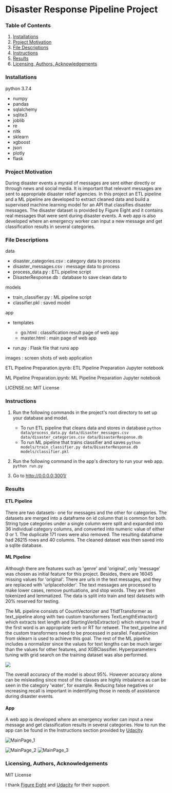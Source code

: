 # Disaster Response Pipeline Project


### Table of Contents
1. [Installations](#installations)
2. [Project Motivation](#project_motivation)
3. [File Descriptions](#file_descriptions)
4. [Instructions](#instructions)
5. [Results](#results)
6. [Licensing, Authors, Acknowledgements](#licensing)

### Installations<a name="installations"></a>
python 3.7.4
* numpy
* pandas
* sqlalchemy
* sqlite3
* joblib
* re
* nltk
* sklearn
* xgboost
* json
* plotly
* flask

### Project Motivation<a name="project_motivation"></a>

During disaster events a myraid of messages are sent either directly or through news and social media. 
It is important that relevant messages are sent to appropriate disaster relief agencies. 
In this project an ETL pipeline and a ML pipeline are developed to extract cleaned data and build a supervised machine learning model for an API that classifies disaster messages. 
The disaster dataset is provided by Figure Eight and it contains real messages that were sent during disaster events. 
A web app is also developed where an emergency worker can input a new message and get classification results in several categories.

### File Descriptions<a name="file_descriptions"></a>
data
* disaster_categories.csv : category data to process
* disaster_messages.csv : message data to process
* process_data.py : ETL pipeline script
* DisasterResponse.db : database to save clean data to

models
* train_classifier.py : ML pipeline script
* classifier.pkl : saved model 


app
* templates
  * go.html : classification result page of web app
  * master.html : main page of web app
  
* run.py : Flask file that runs app

images : screen shots of web application

ETL Pipeline Preparation.ipynb: ETL Pipeline Preparation Jupyter notebook

ML Pipeline Preparation.ipynb: ML Pipeline Preparation Jupyter notebook


LICENSE.txt: MIT License

### Instructions<a name="instructions"></a>
1. Run the following commands in the project's root directory to set up your database and model.

    - To run ETL pipeline that cleans data and stores in database
        `python data/process_data.py data/disaster_messages.csv data/disaster_categories.csv data/DisasterResponse.db`
    - To run ML pipeline that trains classifier and saves
        `python models/train_classifier.py data/DisasterResponse.db models/classifier.pkl`

2. Run the following command in the app's directory to run your web app.
    `python run.py`

3. Go to http://0.0.0.0:3001/

### Results<a name="resluts"></a>
#### ETL Pipeline


There are two datasets- one for messages and the other for categories. 
The datasets are merged into a dataframe on id column that is common for both. 
String type categories under a single column were split and expanded into 36 individual category columns, and converted into numeric value of either 0 or 1. 
The duplicate 171 rows were also removed. 
The resulting dataframe had 26215 rows and 40 columns.
The cleaned dataset was then saved into a sqlite database. 

#### ML Pipeline

Although there are features such as 'genre' and 'original', only 'message' was chosen as initial feature for this project.
Besides, there are 16045 missing values for 'original'. 
There are urls in the text messages, and they are replaced with 'urlplaceholder'. 
The text messages are processed to make lower cases, remove puntuations, and stop words. 
They are then tokenized and lemmatized. 
The data is split into train and test datasets with 20% reserved for testing.

The ML pipeline consists of CountVectorizer and TfidfTransformer as text_pipeline along with two custom transformers 
TextLengthExtractor() which extracts text length and StartingVerbExtractor() which returns true if the first word is an appropriate verb or RT for retweet.
The text_pipeline and the custom transformers need to be processed in parallel. FeatureUnion from sklearn is used to achieve this goal. 
The rest of the ML pipeline includes a normalizer since the values for text lengths can be much larger than the values for other features,  and  XGBClassifier. 
Hyperparameters tuning with grid search on the training dataset was also performed.

![](/images/Screen%20Shot%202020-05-12%20at%204.40.51%20PM.png)

The overall accuracy of the model is about 95%. 
However accuracy alone can be misleading since most of the classes are highly imbalance as can be seen in the category 'water', for example. 
Reducing false negatives or increasing recall is important in indentifying those in needs of assistance during disaster events.

#### App
A web app is developed where an emergency worker can input a new message and get classification results in several categories.
How to run the app can be found in the Instructions section provided by [Udacity](https://www.udacity.com).


![MainPage_1](/images/Screen%20Shot%202020-05-10%20at%201.29.38%20PM.png)

![MainPage_2](/images/Screen%20Shot%202020-05-10%20at%201.31.04%20PM.png)
![MainPage_3](/images/Screen%20Shot%202020-05-12%20at%206.13.09%20PM.png)

### Licensing, Authors, Acknowledgements<a name="licensing"></a>
MIT License

I thank [Figure Eight](https://appen.com) and [Udacity](https://www.udacity.com) for their support. 
